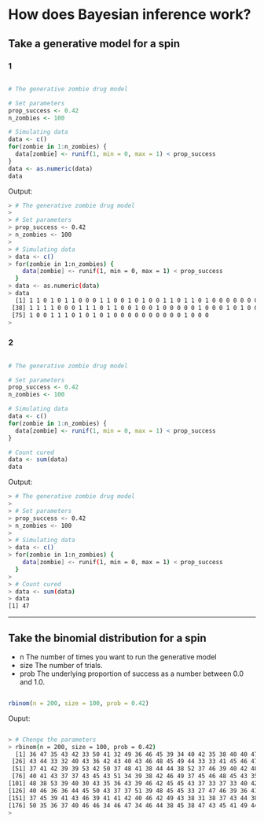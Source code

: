 # How does Bayesian inference work?
## Take a generative model for a spin 

### 1
```r

# The generative zombie drug model

# Set parameters
prop_success <- 0.42
n_zombies <- 100

# Simulating data
data <- c()
for(zombie in 1:n_zombies) {
  data[zombie] <- runif(1, min = 0, max = 1) < prop_success
}
data <- as.numeric(data)
data

```
Output:

```bash
> # The generative zombie drug model
> 
> # Set parameters
> prop_success <- 0.42
> n_zombies <- 100
> 
> # Simulating data
> data <- c()
> for(zombie in 1:n_zombies) {
    data[zombie] <- runif(1, min = 0, max = 1) < prop_success
  }
> data <- as.numeric(data)
> data
  [1] 1 1 0 1 0 1 1 0 0 0 1 1 0 0 1 0 1 0 0 1 1 0 1 1 0 1 0 0 0 0 0 0 0 1 0 0 0
 [38] 1 1 1 1 0 0 0 1 1 1 0 1 1 0 0 1 0 0 1 0 0 0 0 0 1 0 0 0 1 0 1 0 0 1 0 0 0
 [75] 1 0 0 1 1 1 0 1 0 1 0 1 0 0 0 0 0 0 0 0 0 0 1 0 0 0
> 

```

### 2

```r

# The generative zombie drug model

# Set parameters
prop_success <- 0.42
n_zombies <- 100

# Simulating data
data <- c()
for(zombie in 1:n_zombies) {
  data[zombie] <- runif(1, min = 0, max = 1) < prop_success
}

# Count cured
data <- sum(data)
data

```
Output:

```bash
> # The generative zombie drug model
> 
> # Set parameters
> prop_success <- 0.42
> n_zombies <- 100
> 
> # Simulating data
> data <- c()
> for(zombie in 1:n_zombies) {
    data[zombie] <- runif(1, min = 0, max = 1) < prop_success
  }
> 
> # Count cured
> data <- sum(data)
> data
[1] 47
```
***

## Take the binomial distribution for a spin

* n The number of times you want to run the generative model
* size The number of trials.
* prob The underlying proportion of success as a number between 0.0 and 1.0.

```r

rbinom(n = 200, size = 100, prob = 0.42)

```

Ouput:

```bash

> # Chenge the parameters
> rbinom(n = 200, size = 100, prob = 0.42)
  [1] 36 47 35 43 42 33 50 41 32 49 36 46 45 39 34 40 42 35 38 40 40 47 37 47 46
 [26] 43 44 33 32 40 43 36 42 43 40 43 46 48 45 49 44 33 33 41 45 46 47 47 33 42
 [51] 37 41 42 39 39 53 42 50 37 48 41 38 44 44 38 52 37 46 39 40 42 48 39 35 48
 [76] 40 41 43 37 37 43 45 43 51 34 39 38 42 46 49 37 45 46 48 45 43 35 44 42 37
[101] 48 38 53 39 40 30 43 35 36 43 39 46 42 45 45 43 37 33 37 33 40 42 36 45 46
[126] 40 46 36 36 44 45 50 43 37 37 51 39 48 45 45 33 27 47 46 39 36 41 48 44 52
[151] 37 45 39 41 43 46 39 41 41 42 40 46 42 49 43 38 31 38 37 43 44 38 45 44 37
[176] 50 35 36 37 40 46 46 34 46 47 34 46 44 38 45 38 47 43 45 41 49 44 42 53 44
> 

```



